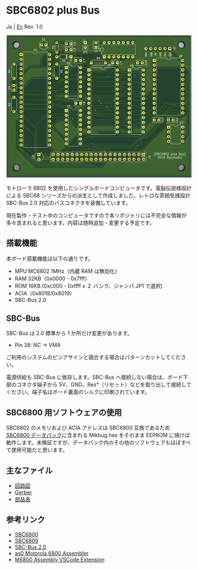 # SBC6802 plus Bus

Ja | [En](README.md)
Rev. 1.0

![board1](graphics/sbc6802board1a.png)

モトローラ 6802 を使用したシングルボードコンピュータです。電脳伝説様設計による SBC68 シリーズからの派生として作成しました。レトロな雰囲気様設計 SBC-Bus 2.0 対応のバスコネクタを装備しています。

現在製作・テスト中のコンピュータですので本リポジトリには不完全な情報が多々含まれると思います。内容は随時追加・変更する予定です。

## 搭載機能

本ボード搭載機能は以下の通りです。

* MPU MC6802 1MHz（内蔵 RAM は無効化）
* RAM 32KB（0x0000 - 0x7fff）
* ROM 16KB (0xc000 - 0xffff x ２ バンク、ジャンパ JP1 で選択)
* ACIA（0x8018/0x8019）
* SBC-Bus 2.0

## SBC-Bus

SBC-Bus は 2.0 標準から 1 か所だけ変更があります。

* Pin 38: NC -> VMA

ご利用のシステムのピンアサインと競合する場合はパターンカットしてください。

電源供給も SBC-Bus に依存します。SBC-Bus へ接続しない場合は、ボード下部のコネクタ端子から 5V、GND、Res*（リセット）などを取り出して接続してください。端子名はボード裏面のシルクに印刷されています。

## SBC6800 用ソフトウェアの使用

SBC6802 のメモリおよび ACIA アドレスは SBC6800 互換であるため [SBC6800 データパック](http://www.amy.hi-ho.ne.jp/officetetsu/storage/sbc6800_datapack.zip)に含まれる Mikbug.hex をそのまま EEPROM に焼けば動作します。未検証ですが、データパック内のその他のソフトウェアもほぼすべて使用可能だと思います。

## 主なファイル

* [回路図](sbc6802_sch.pdf)
* [Gerber](sbc6802_gerber_osh.zip)
* [部品表](sbc6802_BOM.pdf)

## 参考リンク

* [SBC6800](https://www.switch-science.com/catalog/3581/)
* [SBC6809](https://www.switch-science.com/catalog/3583/)
* [SBC-Bus 2.0](https://store.shopping.yahoo.co.jp/orangepicoshop/pico-a-008.html)
* [as0 Motorola 6800 Assembler](https://github.com/JimInCA/motorola-6800-assembler)
* [M6800 Assembly VSCode Extension](https://marketplace.visualstudio.com/items?itemName=RyuStudio.m6800-as0)

